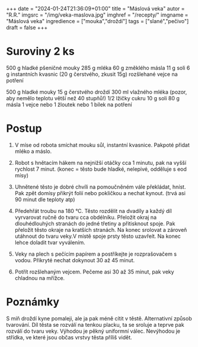 
+++
date = "2024-01-24T21:36:09+01:00"
title = "Máslová veka"
autor = "R.R."
imgsrc = "/img/veka-maslova.jpg"
imghref = "/recepty/"
imgname = "Máslová veka"
ingredience = ["mouka","droždí"]
tags = ["slané","pečivo"]
draft = false
+++


# Suroviny 2 ks
500 g hladké pšeničné mouky
285 g mléka
60 g změklého másla
11 g soli
6 g instantních kvasnic (20 g čerstvého, zkusit 15g)
rozšlehané vejce na potření 

500 g hladké mouky
15 g čerstvého droždí
300 ml vlažného mléka (pozor, aby nemělo teplotu větší než 40 stupňů!)
1/2 lžičky cukru
10 g soli
80 g másla
1 vejce nebo 1 žloutek nebo 1 bílek na potření


# Postup

1. V míse od robota smíchat mouku sůl, instantní kvasnice. Pakpoté přidat mléko a máslo.

2. Robot s hnětacím hákem na nejnižší otáčky cca 1 minutu,  pak na vyšší rychlost 7 minut. (konec = těsto bude hladké, nelepivé, odděluje s eod mísy)

3. Uhnětené těsto je dobré chvíli na pomoučněném vále překládat, hníst. Pak zpět domísy přikrýt folií nebo pokličkou a nechat kynout. (trvá asi 90 minut dle teploty atp) 

4.  Předehřát  troubu na 180 °C. Těsto rozdělit na dvadíly a každý díl vyrvarovat ručně do tvaru cca obdélníku. Přeložit okraj na dlouhédlouhých stranách do jedné třetiny a přitisknout spoje.  Pak přeložit těsto okraje na kratších stranách. Na konec srolovat a zároveň utáhnout do tvaru veky.V místě spoje prsty těsto uzavřeít. Na konec lehce doladit tvar vyválením.

5. Veky  na plech s pečícím papírem a postříkejte je rozprašovačem s vodou. Přikryté nechat dokynout 30 až 45 minut.

6. Potřít rozšlehaným vejcem. Pečeme asi 30 až 35 minut, pak veky chladnou na mřížce.



# Poznámky
S míň droždí kyne pomaleji, ale ja pak méně cítit v těstě.
Alternativní způsob tvarování. Díl těsta se rozválí na tenkou placku, ta se sroluje a teprve pak rozválí do tvaru veky. Výhodou je pěkný uniformní válec. Nevýhodou je střídka, ve které jsou občas vrstvy těsta příliš vidět.

<!--Cuketka --> 